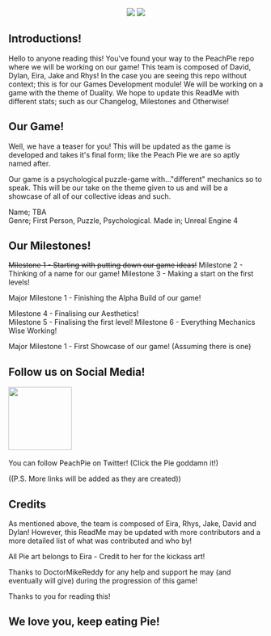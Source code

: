 <p align = 'center'>
<img src="https://github.com/PlaceholderGames/2022-yr1-team-peach-pie/blob/readme-page-assets/DesignAssets/PeachPieBanner.png">
<img src="https://github.com/PlaceholderGames/2022-yr1-team-peach-pie/blob/readme-page-assets/DesignAssets/PeachPieText.png?raw=true">
</p>



Introductions!
---
Hello to anyone reading this! You've found your way to the PeachPie repo where we will be working on our game! This team is composed of David, Dylan, Eira, Jake and Rhys! In the case you are seeing this repo without context; this is for our Games Development module! We will be working on a game with the theme of Duality. We hope to update this ReadMe with different stats; such as our Changelog, Milestones and Otherwise!

Our Game!
---
Well, we have a teaser for you! This will be updated as the game is developed and takes it's final form; like the Peach Pie we are so aptly named after. 

Our game is a psychological puzzle-game with..."different" mechanics so to speak. This will be our take on the theme given to us and will be a showcase of all of our collective ideas and such. 

<p>Name; TBA</br> 
Genre; First Person, Puzzle, Psychological.
Made in; Unreal Engine 4

Our Milestones!
--- 
<strike>Milestone 1 - Starting with putting down our game ideas!</strike> 
Milestone 2 - Thinking of a name for our game! 
Milestone 3 - Making a start on the first levels! 

<p>Major Milestone 1 - Finishing the Alpha Build of our game!</br> 

<p>Milestone 4 - Finalising our Aesthetics!</br> 
Milestone 5 - Finalising the first level!
Milestone 6 - Everything Mechanics Wise Working! 

<p>Major Milestone 1 - First Showcase of our game! (Assuming there is one)</br>


Follow us on Social Media!
--- 
<a href="https://twitter.com/PeachPieGamedev"><img height="125" src="https://github.com/PlaceholderGames/2022-yr1-team-peach-pie/blob/readme-page-assets/DesignAssets/Untitled-1.png?raw=true"></a>&nbsp;&nbsp;

You can follow PeachPie on Twitter! (Click the Pie goddamn it!) 
<p>((P.S. More links will be added as they are created))</br>

Credits
--- 
<p>As mentioned above, the team is composed of Eira, Rhys, Jake, David and Dylan! However, this ReadMe may be updated with more contributors and a more detailed list of what was contributed and who by!</br>

<p>All Pie art belongs to Eira - Credit to her for the kickass art!</br> 

<p>Thanks to DoctorMikeReddy for any help and support he may (and eventually will give) during the progression of this game!</br> 

Thanks to you for reading this!

We love you, keep eating Pie! 
--- 


